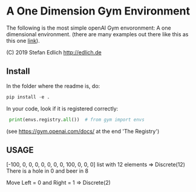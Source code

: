 # A One Dimension Gym Environment

The following is the most simple openAI Gym envoronment:
A one dimensional environment.
(there are many examples out there like this as this one [link](https://medium.com/@apoddar573/making-your-own-custom-environment-in-gym-c3b65ff8cdaa)).

(C) 2019 Stefan Edlich http://edlich.de

## Install
In the folder where the readme is, do:
```python
pip install -e .
```

In your code, look if it is registered correctly:
```python
 print(envs.registry.all())  # from gym import envs
```
(see https://gym.openai.com/docs/ at the end 'The Registry')

## USAGE
[-100, 0, 0, 0, 0, 0, 0, 0, 100, 0, 0, 0]
list with 12 elements => Discrete(12)
There is a hole in 0 and beer in 8

Move Left = 0 and Right = 1 => Discrete(2)

